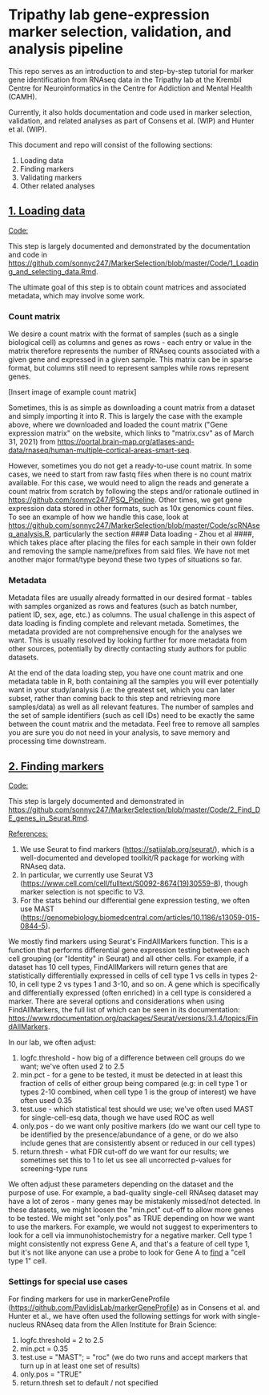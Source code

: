 # Tripathy lab gene-expression marker selection, validation, and analysis pipeline

This repo serves as an introduction to and step-by-step tutorial for marker gene identification from RNAseq data in the Tripathy lab at the Krembil Centre for Neuroinformatics in the Centre for Addiction and Mental Health (CAMH). 

Currently, it also holds documentation and code used in marker selection, validation, and related analyses as part of Consens et al. (WIP) and Hunter et al. (WIP).

This document and repo will consist of the following sections:

1) Loading data
2) Finding markers
3) Validating markers
4) Other related analyses

## <ins>1. Loading data</ins>

<ins>Code:</ins> 

This step is largely documented and demonstrated by the documentation and code in https://github.com/sonnyc247/MarkerSelection/blob/master/Code/1_Loading_and_selecting_data.Rmd.

The ultimate goal of this step is to obtain count matrices and associated metadata, which may involve some work. 

### Count matrix

We desire a count matrix with the format of samples (such as a single biological cell) as columns and genes as rows - each entry or value in the matrix therefore represents the number of RNAseq counts associated with a given gene and expressed in a given sample. This matrix can be in sparse format, but columns still need to represent samples while rows represent genes. 

[Insert image of example count matrix]

Sometimes, this is as simple as downloading a count matrix from a dataset and simply importing it into R. This is largely the case with the example above, where we downloaded and loaded the count matrix ("Gene expression matrix" on the website, which links to "matrix.csv" as of March 31, 2021) from https://portal.brain-map.org/atlases-and-data/rnaseq/human-multiple-cortical-areas-smart-seq. 

However, sometimes you do not get a ready-to-use count matrix. In some cases, we need to start from raw fastq files when there is no count matrix available. For this case, we would need to align the reads and generate a count matrix from scratch by following the steps and/or rationale outlined in https://github.com/sonnyc247/PSQ_Pipeline. Other times, we get gene expression data stored in other formats, such as 10x genomics count files. To see an example of how we handle this case, look at https://github.com/sonnyc247/MarkerSelection/blob/master/Code/scRNAseq_analysis.R, particularly the section #### Data loading - Zhou et al ####, which takes place after placing the files for each sample in their own folder and removing the sample name/prefixes from said files. We have not met another major format/type beyond these two types of situations so far.

### Metadata

Metadata files are usually already formatted in our desired format - tables with samples organized as rows and features (such as batch number, patient ID, sex, age, etc.) as columns. The usual challenge in this aspect of data loading is finding complete and relevant metada. Sometimes, the metadata provided are not comprehensive enough for the analyses we want. This is usually resolved by looking further for more metadata from other sources, potentially by directly contacting study authors for public datasets. 

At the end of the data loading step, you have one count matrix and one metadata table in R, both containing all the samples you will ever potentially want in your study/analysis (i.e: the greatest set, which you can later subset, rather than coming back to this step and retrieving more samples/data) as well as all relevant features. The number of samples and the set of sample identifiers (such as cell IDs) need to be exactly the same between the count matrix and the metadata. Feel free to remove all samples you are sure you do not need in your analysis, to save memory and processing time downstream.

## <ins>2. Finding markers</ins>

<ins>Code:</ins> 

This step is largely documented and demonstrated in https://github.com/sonnyc247/MarkerSelection/blob/master/Code/2_Find_DE_genes_in_Seurat.Rmd.

<ins>References:</ins>

1. We use Seurat to find markers (https://satijalab.org/seurat/), which is a well-documented and developed toolkit/R package for working with RNAseq data. 
2. In particular, we currently use Seurat V3 (https://www.cell.com/cell/fulltext/S0092-8674(19)30559-8), though marker selection is not specific to V3. 
3. For the stats behind our differential gene expression testing, we often use MAST (https://genomebiology.biomedcentral.com/articles/10.1186/s13059-015-0844-5).

We mostly find markers using Seurat's FindAllMarkers function. This is a function that performs differential gene expression testing between each cell grouping (or "Identity" in Seurat) and all other cells. For example, if a dataset has 10 cell types, FindAllMarkers will return genes that are statistically differentially expressed in cells of cell type 1 vs cells in types 2-10, in cell type 2 vs types 1 and 3-10, and so on. A gene which is specifically and differentially expressed (often enriched) in a cell type is considered a marker.  There are several options and considerations when using FindAllMarkers, the full list of which can be seen in its documentation: https://www.rdocumentation.org/packages/Seurat/versions/3.1.4/topics/FindAllMarkers.

In our lab, we often adjust:

1. logfc.threshold - how big of a difference between cell groups do we want; we've often used 2 to 2.5
2. min.pct - for a gene to be tested, it must be detected in at least this fraction of cells of either group being compared (e.g: in cell type 1 or types 2-10 combined, when cell type 1 is the group of interest) we have often used 0.35   
3. test.use - which statistical test should we use; we've often used MAST  for single-cell-esq data, though we have used ROC as well  
4. only.pos - do we want only positive markers (do we want our cell type to be identified by the presence/abundance of a gene, or do we also include genes that are consistently absent or reduced in our cell types)
5. return.thresh - what FDR cut-off do we want for our results; we sometimes set this to 1 to let us see all uncorrected p-values for screening-type runs

We often adjust these parameters depending on the dataset and the purpose of use. For example, a bad-quality single-cell RNAseq dataset may have a lot of zeros - many genes may be mistakenly missed/not detected. In these datasets, we might loosen the "min.pct" cut-off to allow more genes to be tested. We might set "only.pos" as TRUE depending on how we want to use the markers. For example, we would not suggest to experimenters to look for a cell via immunohistochemistry for a negative marker. Cell type 1 might consistently not express Gene A, and that's a feature of cell type 1, but it's not like anyone can use a probe to look for Gene A to <ins>find</ins> a "cell type 1" cell.

### Settings for special use cases

For finding markers for use in markerGeneProfile (https://github.com/PavlidisLab/markerGeneProfile) as in Consens et al. and Hunter et al., we have often used the following settings for work with single-nucleus RNAseq data from the Allen Institute for Brain Science:

1. logfc.threshold = 2 to 2.5   
2. min.pct = 0.35 
3. test.use = "MAST"; = "roc" (we do two runs and accept markers that turn up in at least one set of results)  
4. only.pos = "TRUE"
5. return.thresh set to default / not specified


